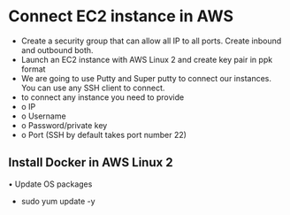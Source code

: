 # Connect EC2 instance in AWS #
* Create a security group that can allow all IP to all ports. Create inbound and outbound both.
* Launch an EC2 instance with AWS Linux 2 and create key pair in ppk format
* We are going to use Putty and Super putty to connect our instances. You can use any SSH client to connect.
* to connect any instance you need to provide
*   o	IP
*   o	Username
*   o	Password/private key
*   o	Port (SSH by default takes port number 22)

## Install Docker in AWS Linux 2 ##
•	Update OS packages
*  sudo yum update -y





